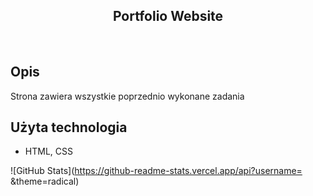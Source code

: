 <h2 align="center">Portfolio Website</h2>

<br>

## Opis

Strona zawiera wszystkie poprzednio wykonane zadania

## Użyta technologia

- HTML, CSS

![GitHub Stats](https://github-readme-stats.vercel.app/api?username= &theme=radical)

